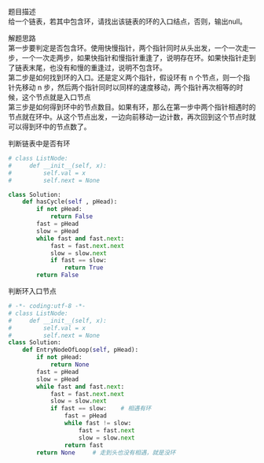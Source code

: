 
题目描述  
给一个链表，若其中包含环，请找出该链表的环的入口结点，否则，输出null。  

解题思路  
第一步要判定是否包含环。使用快慢指针，两个指针同时从头出发，一个一次走一步，一个一次走两步，如果快指针和慢指针重逢了，说明存在环。如果快指针走到了链表末尾，也没有和慢的重逢过，说明不包含环。  
第二步是如何找到环的入口。还是定义两个指针，假设环有 n 个节点，则一个指针先移动 n 步，然后两个指针同时以同样的速度移动，两个指针再次相等的时候，这个节点就是入口节点  
第三步是如何得到环中的节点数目。如果有环，那么在第一步中两个指针相遇时的节点就在环中。从这个节点出发，一边向前移动一边计数，再次回到这个节点时就可以得到环中的节点数了。

判断链表中是否有环  
```python 
# class ListNode:
#     def __init__(self, x):
#         self.val = x
#         self.next = None

class Solution:
    def hasCycle(self , pHead):
        if not pHead:
            return False 
        fast = pHead 
        slow = pHead 
        while fast and fast.next:
            fast = fast.next.next 
            slow = slow.next 
            if fast == slow:
                return True 
        return False 
```

判断环入口节点  

```python  
# -*- coding:utf-8 -*-
# class ListNode:
#     def __init__(self, x):
#         self.val = x
#         self.next = None
class Solution:
    def EntryNodeOfLoop(self, pHead):
        if not pHead:
            return None 
        fast = pHead 
        slow = pHead 
        while fast and fast.next:
            fast = fast.next.next 
            slow = slow.next 
            if fast == slow:    # 相遇有环
                fast = pHead 
                while fast != slow:
                    fast = fast.next 
                    slow = slow.next 
                return fast 
        return None     # 走到头也没有相遇，就是没环          
```
